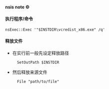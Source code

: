 
#### nsis note &copy;

#### 执行程序/命令
    nsExec::Exec '"$INSTDIR\vcredist_x86.exe" /q'


#### 释放文件

* 在实行前一般先设定释放路径  

        SetOutPath $INSTDIR

* 然后释放来源文件

        File "path/to/file"  
